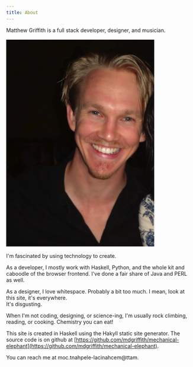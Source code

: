 ```yaml
---
title: About
---
```



<div class="boxed drop-first" >
Matthew Griffith is a full stack developer, designer, and musician.  <br /><br />
</div>

<img class="right" src="/static/img/portrait.jpg" />

<span class="run-in">I'm fascinated by </span> using technology 
to create. 

As a developer, I mostly work with Haskell, Python, 
and the whole kit and caboodle of the browser frontend. I've done a fair share of Java and PERL as well.

As a designer, I love whitespace.  Probably a bit too much.  I mean, look at this site, it's everywhere.  
It's disgusting.

When I'm not coding, designing, or science-ing, 
I'm usually rock climbing, reading, or cooking.
Chemistry you can eat!

This site is created in Haskell using the Hakyll static site generator. 
The source code is on github at [https://github.com/mdgriffith/mechanical-elephant](https://github.com/mdgriffith/mechanical-elephant).  

You can reach me at <span class="encode">moc.tnahpele-lacinahcem@ttam</span>.

<!-- On twitter, I'm <a href="https://twitter.com/mech_elephant">@mech_elephant</a> -->